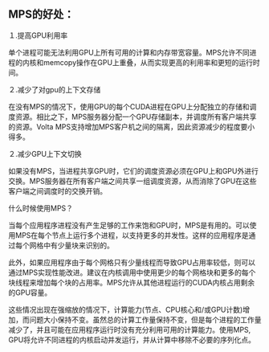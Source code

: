 ## MPS的好处：

１.提高GPU利用率

单个进程可能无法利用GPU上所有可用的计算和内存带宽容量。MPS允许不同进程的内核和memcopy操作在GPU上重叠，从而实现更高的利用率和更短的运行时间。

２.减少了对gpu的上下文存储

在没有MPS的情况下，使用GPU的每个CUDA进程在GPU上分配独立的存储和调度资源。相比之下，MPS服务器分配一个GPU存储副本，并调度所有客户端共享的资源。Volta MPS支持增加MPS客户机之间的隔离，因此资源减少的程度要小得多。

２.减少GPU上下文切换

如果没有MPS，当进程共享GPU时，它们的调度资源必须在GPU上和GPU外进行交换。MPS服务器在所有客户端之间共享一组调度资源，从而消除了GPU在这些客户端之间调度时的交换开销。

什么时候使用MPS？

当每个应用程序进程没有产生足够的工作来饱和GPU时，MPS是有用的。可以使用MPS在每个节点上运行多个进程，以支持更多的并发性。这样的应用程序是通过每个网格中有少量块来识别的。

此外，如果应用程序由于每个网格只有少量线程而导致GPU占用率较低，则可以通过MPS实现性能改进。建议在内核调用中使用更少的每个网格块和更多的每个块线程来增加每个块的占用率。MPS允许从其他进程运行的CUDA内核占用剩余的GPU容量。

这些情况出现在强缩放的情况下，计算能力(节点、CPU核心和/或GPU计数)增加，而问题大小保持不变。虽然总的计算工作量保持不变，但是每个进程的工作量减少了，并且可能在应用程序运行时没有充分利用可用的计算能力。使用MPS, GPU将允许不同进程的内核启动并发运行，并从计算中移除不必要的序列化点。